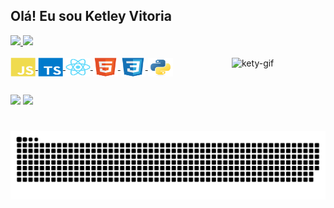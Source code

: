 ## Olá! Eu sou Ketley Vitoria

<div>
  <a href="https://github.com/ketleyV">
  <img heigth="140cm" src="https://github-readme-stats.vercel.app/api?username=KetleyV&show_icons=true&theme=dracula&include_all_comits=true"&acount_private=true"/>
  <img height="140cm" src="https://github-readme-stats.vercel.app/api/top-langs/?username=KetleyV&layout=compact&langs_count=16&theme=dracula"/>
</div>

<div style="display: inline_block"><br>
  <img align="center" alt="ketley-Js" height="30" width="40" src="https://raw.githubusercontent.com/devicons/devicon/master/icons/javascript/javascript-plain.svg">
  <img align="center" alt="ketley-Ts" height="30" width="40" src="https://raw.githubusercontent.com/devicons/devicon/master/icons/typescript/typescript-plain.svg">
  <img align="center" alt="ketley-React" height="30" width="40" src="https://raw.githubusercontent.com/devicons/devicon/master/icons/react/react-original.svg">
  <img align="center" alt="ketley-HTML" height="30" width="40" src="https://raw.githubusercontent.com/devicons/devicon/master/icons/html5/html5-original.svg">
  <img align="center" alt="ketley-CSS" height="30" width="40" src="https://raw.githubusercontent.com/devicons/devicon/master/icons/css3/css3-original.svg">
  <img align="center" alt="ketley-Python" height="30" width="40" src="https://raw.githubusercontent.com/devicons/devicon/master/icons/python/python-original.svg">
  <img align="right" alt="kety-gif" src="https://media1.tenor.com/m/zzJ2UjP648IAAAAd/cheering-cute.gif" width="150px">
</div>
  
  ##
 
<div> 
  <a href = "mailto:ketleyvitoria199@gmail.com"><img src="https://img.shields.io/badge/-Gmail-%23333?style=for-the-badge&logo=gmail&logoColor=white" target="_blank"></a>
  <a href="https://www.linkedin.com/in/ketley-vitoria-2808522ab" target="_blank"><img src="https://img.shields.io/badge/-LinkedIn-%230077B5?style=for-the-badge&logo=linkedin&logoColor=white" target="_blank"></a> 
  
</div>

#

<picture align="center">
  <source media="(prefers-color-scheme: dark)" srcset="https://raw.githubusercontent.com/KetleyV/ketleyV/output/github-contribution-grid-snake-dark.svg">
  <source media="(prefers-color-scheme: light)" srcset="https://raw.githubusercontent.com/KetleyV/ketleyV/output/github-contribution-grid-snake-dark.svg">
  <img align="center" alt="github contribution grid snake animation" src="https://raw.githubusercontent.com/KetleyV/ketleyV/output/github-contribution-grid-snake-dark.svg">
</picture>
